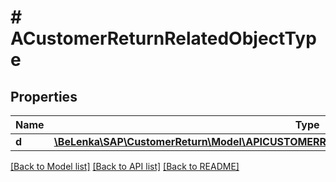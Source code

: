 # # ACustomerReturnRelatedObjectType

## Properties

Name | Type | Description | Notes
------------ | ------------- | ------------- | -------------
**d** | [**\BeLenka\SAP\CustomerReturn\Model\APICUSTOMERRETURNSRVACustomerReturnRelatedObjectType**](APICUSTOMERRETURNSRVACustomerReturnRelatedObjectType.md) |  | [optional]

[[Back to Model list]](../../README.md#models) [[Back to API list]](../../README.md#endpoints) [[Back to README]](../../README.md)
